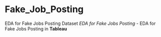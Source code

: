 # Fake_Job_Posting
EDA for Fake Jobs Posting Dataset
*EDA for Fake Jobs Posting* - EDA for Fake Jobs Posting in **Tableau**
